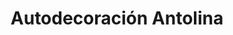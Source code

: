 ---
title: "Autodecoración Antolina"
url: /alajuelita/autodecoracion-antolina/
shop: piezas de automóviles
---